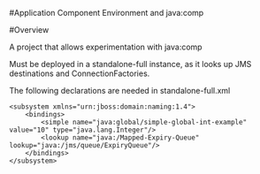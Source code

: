 #Application Component Environment and java:comp

#Overview

A project that allows experimentation with java:comp

Must be deployed in a standalone-full instance, as it looks up JMS destinations and ConnectionFactories.

The following declarations are needed in standalone-full.xml

````
<subsystem xmlns="urn:jboss:domain:naming:1.4">
    <bindings>
        <simple name="java:global/simple-global-int-example" value="10" type="java.lang.Integer"/>
        <lookup name="java:/Mapped-Expiry-Queue" lookup="java:/jms/queue/ExpiryQueue"/>
    </bindings>
</subsystem>
````
